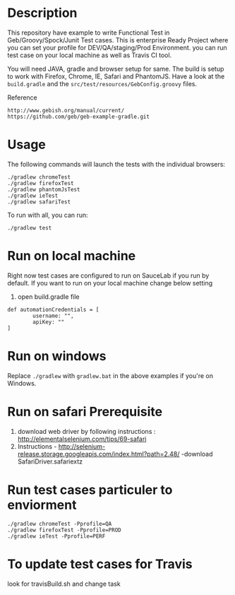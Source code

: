 # Description

This repository have example to write Functional Test in Geb/Groovy/Spock/Junit Test cases. This is enterprise Ready Project where you can set your profile for DEV/QA/staging/Prod Environment. you can run test case on your local machine as well as Travis CI tool. 

You will need JAVA, gradle and browser setup for same.
The build is setup to work with Firefox, Chrome, IE, Safari and PhantomJS. Have a look at the `build.gradle` and the `src/test/resources/GebConfig.groovy` files.

Reference

    http://www.gebish.org/manual/current/
    https://github.com/geb/geb-example-gradle.git

# Usage

The following commands will launch the tests with the individual browsers:
    
    ./gradlew chromeTest
    ./gradlew firefoxTest
    ./gradlew phantomJsTest
    ./gradlew ieTest
    ./gradlew safariTest

To run with all, you can run:

    ./gradlew test

Run on local machine
===============

Right now test cases are configured to run on SauceLab if you run by default.
If you want to run on your local machine change below setting

1. open build.gradle file

```
def automationCredentials = [
        username: "",
        apiKey: ""
]
```



Run on windows
===============

Replace `./gradlew` with `gradlew.bat` in the above examples if you're on Windows.

Run on safari Prerequisite
===============

1. download web driver by following instructions : http://elementalselenium.com/tips/69-safari
2. Instructions - http://selenium-release.storage.googleapis.com/index.html?path=2.48/    -download SafariDriver.safariextz


Run test cases particuler to enviorment
===============

    ./gradlew chromeTest -Pprofile=QA
    ./gradlew firefoxTest -Pprofile=PROD
    ./gradlew ieTest -Pprofile=PERF

To update test cases for Travis
===============

look for travisBuild.sh and change task

